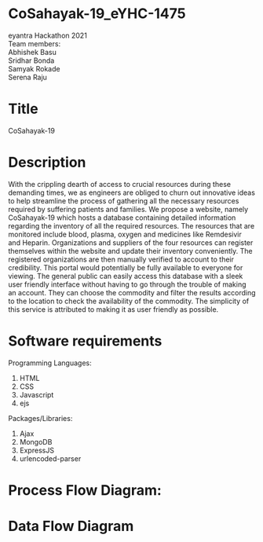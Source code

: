 # CoSahayak-19_eYHC-1475
eyantra Hackathon 2021\
Team members:\
Abhishek Basu\
Sridhar Bonda\
Samyak Rokade\
Serena Raju

# Title
CoSahayak-19

# Description
With the crippling dearth of access to crucial resources during these demanding times, we as engineers are obliged to churn out innovative ideas to help streamline the process of gathering all the necessary resources required by suffering patients and families. We propose a website, namely CoSahayak-19 which hosts a database containing detailed information regarding the inventory of all the required resources. The resources that are monitored include blood, plasma, oxygen and medicines like Remdesivir and Heparin. Organizations and suppliers of the four resources can register themselves within the website and update their inventory conveniently. The registered organizations are then manually verified to account to their credibility. This portal would potentially be fully available to everyone for viewing. The general public can easily access this database with a sleek user friendly interface without having to go through the trouble of making an account. They can choose the commodity and filter the results according to the location to check the availability of the commodity. The simplicity of this service is attributed to making it as user friendly as possible.

# Software requirements
Programming Languages:
1. HTML
2. CSS
3. Javascript
4. ejs

Packages/Libraries:
1. Ajax
2. MongoDB
3. ExpressJS
4. urlencoded-parser

# Process Flow Diagram:


# Data Flow Diagram
